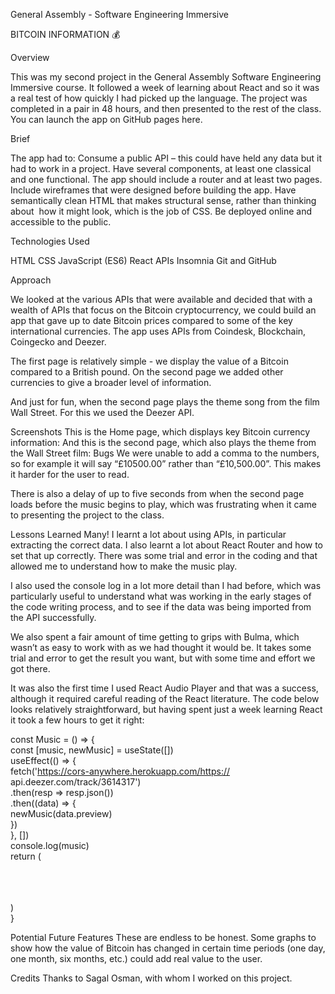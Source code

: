 

General Assembly - Software Engineering Immersive

BITCOIN INFORMATION 💰

Overview

This was my second project in the General Assembly Software Engineering Immersive course. It followed a week of learning about React and so it was a real test of how quickly I had picked up the language. The project was completed in a pair in 48 hours, and then presented to the rest of the class. You can launch the app on GitHub pages here.

Brief

The app had to:
Consume a public API – this could have held any data but it had to work in a project.
Have several components, at least one classical and one functional.
The app should include a router and at least two pages.
Include wireframes that were designed before building the app.
Have semantically clean HTML that makes structural sense, rather than thinking about  how it might look, which is the job of CSS.
Be deployed online and accessible to the public.

Technologies Used

HTML
CSS
JavaScript (ES6)
React
APIs
Insomnia
Git and GitHub

Approach

We looked at the various APIs that were available and decided that with a wealth of APIs that focus on the Bitcoin cryptocurrency, we could build an app that gave up to date Bitcoin prices compared to some of the key international currencies. The app uses APIs from Coindesk, Blockchain, Coingecko and Deezer.

The first page is relatively simple - we display the value of a Bitcoin compared to a British pound. On the second page we added other currencies to give a broader level of information.

And just for fun, when the second page plays the theme song from the film Wall Street. For this we used the Deezer API.






Screenshots
This is the Home page, which displays key Bitcoin currency information:
And this is the second page, which also plays the theme from the Wall Street film:
Bugs
We were unable to add a comma to the numbers, so for example it will say “£10500.00” rather than “£10,500.00”. This makes it harder for the user to read.

There is also a delay of up to five seconds from when the second page loads before the music begins to play, which was frustrating when it came to presenting the project to the class.


Lessons Learned
Many! I learnt a lot about using APIs, in particular extracting the correct data. I also learnt a lot about React Router and how to set that up correctly. There was some trial and error in the coding and that allowed me to understand how to make the music play.

I also used the console log in a lot more detail than I had before, which was particularly useful to understand what was working in the early stages of the code writing process, and to see if the data was being imported from the API successfully. 

We also spent a fair amount of time getting to grips with Bulma, which wasn’t as easy to work with as we had thought it would be. It takes some trial and error to get the result you want, but with some time and effort we got there.

It was also the first time I used React Audio Player and that was a success, although it required careful reading of the React literature. The code below looks relatively straightforward, but having spent just a week learning React it took a few hours to get it right:

const Music = () => {								
  const [music, newMusic] = useState([])				
  useEffect(() => {									
    fetch('https://cors-anywhere.herokuapp.com/https://	api.deezer.com/track/3614317')						
      .then(resp => resp.json())						
      .then((data) => {								
        newMusic(data.preview)						
      })											
  }, [])											
  console.log(music)								
  return (										
    <div>											
      <ReactAudioPlayer src={music} autoPlay />			
    </div>										
  )												
}												

Potential Future Features
These are endless to be honest. Some graphs to show how the value of Bitcoin has changed in certain time periods (one day, one month, six months, etc.) could add real value to the user.


Credits
Thanks to Sagal Osman, with whom I worked on this project.
